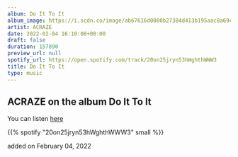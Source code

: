 ```yaml
---
album: Do It To It
album_image: https://i.scdn.co/image/ab67616d0000b27384d413b195aac8a69cc6e5c6
artist: ACRAZE
date: 2022-02-04 16:10:08+00:00
draft: false
duration: 157890
preview_url: null
spotify_url: https://open.spotify.com/track/20on25jryn53hWghthWWW3
title: Do It To It
type: music
---
```



## ACRAZE on the album Do It To It

You can listen [here](https://open.spotify.com/track/20on25jryn53hWghthWWW3)

{{% spotify "20on25jryn53hWghthWWW3" small %}}

added on February 04, 2022